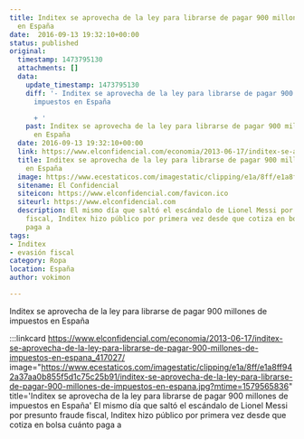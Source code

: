 ```yaml
---
title: Inditex se aprovecha de la ley para librarse de pagar 900 millones de impuestos
  en España
date:  2016-09-13 19:32:10+00:00
status: published
original:
  timestamp: 1473795130
  attachments: []
  data:
    update_timestamp: 1473795130
    diff: '- Inditex se aprovecha de la ley para librarse de pagar 900 millones de
      impuestos en España

      + '
    past: Inditex se aprovecha de la ley para librarse de pagar 900 millones de impuestos
      en España
  date: 2016-09-13 19:32:10+00:00
  link: https://www.elconfidencial.com/economia/2013-06-17/inditex-se-aprovecha-de-la-ley-para-librarse-de-pagar-900-millones-de-impuestos-en-espana_417027/
  title: Inditex se aprovecha de la ley para librarse de pagar 900 millones de impuestos
    en España
  image: https://www.ecestaticos.com/imagestatic/clipping/e1a/8ff/e1a8ff942a37aa0b855f5d1c75c25b91/inditex-se-aprovecha-de-la-ley-para-librarse-de-pagar-900-millones-de-impuestos-en-espana.jpg?mtime=1579565836
  sitename: El Confidencial
  siteicon: https://www.elconfidencial.com/favicon.ico
  siteurl: https://www.elconfidencial.com
  description: El mismo día que saltó el escándalo de Lionel Messi por presunto fraude
    fiscal, Inditex hizo público por primera vez desde que cotiza en bolsa cuánto
    paga a
tags:
- Inditex
- evasión fiscal
category: Ropa
location: España
author: vokimon

---
```

Inditex se aprovecha de la ley
para librarse de pagar 900 millones de impuestos en España

:::linkcard https://www.elconfidencial.com/economia/2013-06-17/inditex-se-aprovecha-de-la-ley-para-librarse-de-pagar-900-millones-de-impuestos-en-espana_417027/ image="https://www.ecestaticos.com/imagestatic/clipping/e1a/8ff/e1a8ff942a37aa0b855f5d1c75c25b91/inditex-se-aprovecha-de-la-ley-para-librarse-de-pagar-900-millones-de-impuestos-en-espana.jpg?mtime=1579565836" title='Inditex se aprovecha de la ley para librarse de pagar 900 millones de impuestos en España'
    El mismo día que saltó el escándalo de Lionel Messi por presunto fraude fiscal, Inditex hizo público por primera vez desde que cotiza en bolsa cuánto paga a

